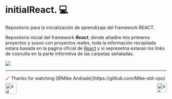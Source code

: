 # initialReact. 💻
Repositorio para la inicialización de aprendizaje del framework REACT.

Repositorio inicial del framework _**React**_, donde añadire mis primeros proyectos y susos con proyectos reales, toda la información recopilada estara basada en la pagina oficial de [React](https://es.reactjs.org/) y si sepresetna estaran los links de cosnulta en la parte informtiva de las carpetas señaladas. 

<img align="center" src="https://nexax.in/wp-content/uploads/2020/11/giphy.gif">

---

<p> 
🪄 Thanks for watching [@Mike Andrade](https://github.com/Mike-std-cpu)<img align="right" alt="xd" width="30" src="https://media4.giphy.com/media/pVoPlDp9OGwwdsAnZK/giphy.gif?cid=ecf05e47yj1qt2lnn7tkiv6lur3quuul5hrp5rmoq240alco&rid=giphy.gif&ct=s" /><img align="left" alt="xd" width="35" height="35" src="https://i.gifer.com/origin/08/089af74235a38edcc7b433321f0a5472_w200.webp" />
</p>
